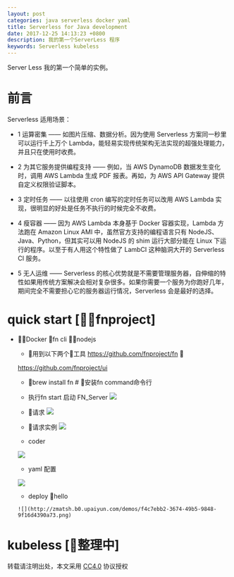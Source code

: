 ```yaml
---
layout: post
categories: java serverless docker yaml
title: Serverless for Java development
date: 2017-12-25 14:13:23 +0800
description: 我的第一个ServerLess 程序
keywords: Serverless kubeless
---
```



Server Less 我的第一个简单的实例。


# 前言

Serverless 适用场景：

* 1 运算密集 —— 如图片压缩、数据分析。因为使用 Serverless 方案同一秒里可以运行千上万个 Lambda，能轻易实现传统架构无法实现的超强处理能力，并且只在使用时收费。

* 2  为其它服务提供编程支持 —— 例如，当 AWS DynamoDB 数据发生变化时，调用 AWS Lambda 生成 PDF 报表。再如，为 AWS API Gateway 提供自定义权限验证脚本。

* 3  定时任务 —— 以往使用 cron 编写的定时任务可以改用 AWS Lambda 实现，很明显的好处是任务不执行的时候完全不收费。

* 4  瘦容器 —— 因为 AWS Lambda 本身基于 Docker 容器实现，Lambda 方法跑在 Amazon Linux AMI 中，虽然官方支持的编程语言只有 NodeJS、Java、Python，但其实可以用 NodeJS 的 shim 运行大部分能在 Linux 下运行的程序。以至于有人用这个特性做了 LambCI 这种脑洞大开的 Serverless CI 服务。

* 5   无人运维 —— Serverless 的核心优势就是不需要管理服务器，自伸缩的特性如果用传统方案解决会相对复杂很多。如果你需要一个服务为你跑好几年，期间完全不需要担心它的服务器运行情况，Serverless 会是最好的选择。


# quick start [fnproject]

  *  Docker ，fn cli ，nodejs

        * 用到以下两个工具
        https://github.com/fnproject/fn 

        https://github.com/fnproject/ui


        * brew install fn # 安装fn command命令行

        * 执行fn start 启动 FN_Server
        ![](http://zmatsh.b0.upaiyun.com/demos/574abd7a-5de7-4de3-ba11-84517eb23074.png)

        * 请求
        ![](http://zmatsh.b0.upaiyun.com/demos/9b1eb8af-ccb5-415e-bc77-89e72c2dc05d.png)

        * 请求实例
        ![](http://zmatsh.b0.upaiyun.com/demos/b8491fa5-4bd1-48ff-ac51-2151a096406a.png)

        * coder

        ![](http://zmatsh.b0.upaiyun.com/demos/25648265-1603-4516-bab5-21e95b3c47d2.png)


        * yaml 配置

        ![](http://zmatsh.b0.upaiyun.com/demos/54eae79d-7c0b-422c-966f-3701f1dc40f2.png)


        * deploy hello

         ![](http://zmatsh.b0.upaiyun.com/demos/f4c7ebb2-3674-49b5-9848-9f16d4390a73.png)



# kubeless [整理中]



转载请注明出处，本文采用 [CC4.0](http://creativecommons.org/licenses/by-nc-nd/4.0/) 协议授权
